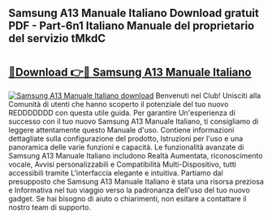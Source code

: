 ## Samsung A13 Manuale Italiano Download gratuit PDF - Part-6n1 Italiano Manuale del proprietario del servizio tMkdC

# <h2><a href="http://dfee1fm.blite.top/?on=Samsung+A13+Manuale+Italiano">🔗Download 👉🔴 Samsung A13 Manuale Italiano</a></h2>

[![Samsung A13 Manuale Italiano download](https://i.imgur.com/lujVjoI.png)](http://dfee1fm.blite.top/?on=Samsung+A13+Manuale+Italiano)
Benvenuti nel Club! Unisciti alla Comunità di utenti che hanno scoperto il potenziale del tuo nuovo REDDDDDDD con questa utile guida. Per garantire Un'esperienza di successo con il tuo nuovo Samsung A13 Manuale Italiano, ti consigliamo di leggere attentamente questo Manuale d'uso. Contiene informazioni dettagliate sulla configurazione del prodotto, Istruzioni per l'uso e una panoramica delle varie funzioni e capacità. Le funzionalità avanzate di Samsung A13 Manuale Italiano includono Realtà Aumentata, riconoscimento vocale, Avvisi personalizzabili e Compatibilità Multi-Dispositivo, tutti accessibili tramite L'interfaccia elegante e intuitiva. Partiamo dal presupposto che Samsung A13 Manuale Italiano è stata una risorsa preziosa e Informativa nel tuo viaggio verso la padronanza dell'uso del tuo nuovo gadget. Se hai bisogno di aiuto o chiarimenti, non esitare a contattare il nostro team di supporto.

